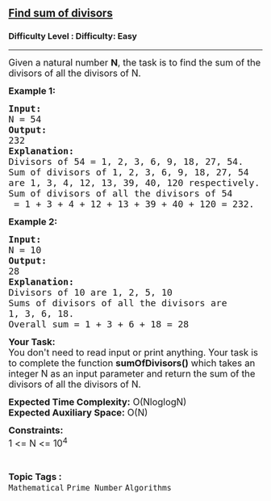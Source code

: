 <h2><a href="https://www.geeksforgeeks.org/problems/find-sum-of-divisors5636/1?page=3&category=Mathematical&difficulty=Easy&status=unsolved&sortBy=submissions">Find sum of divisors</a></h2><h3>Difficulty Level : Difficulty: Easy</h3><hr><div class="problems_problem_content__Xm_eO"><p><span style="font-size:18px">Given a natural number <strong>N</strong>, the task is to find the sum of the divisors of all the divisors of N.</span></p>

<p><span style="font-size:18px"><strong>Example 1:</strong></span></p>

<pre><span style="font-size:18px"><strong>Input:
</strong>N = 54
<strong>Output:
</strong>232
<strong>Explanation:
</strong>Divisors of 54 = 1, 2, 3, 6, 9, 18, 27, 54.
Sum of divisors of 1, 2, 3, 6, 9, 18, 27, 54 
are 1, 3, 4, 12, 13, 39, 40, 120 respectively.
Sum of divisors of all the divisors of 54
 = 1 + 3 + 4 + 12 + 13 + 39 + 40 + 120 = 232.</span></pre>

<p><span style="font-size:18px"><strong>Example 2:</strong></span></p>

<pre><span style="font-size:18px"><strong>Input:
</strong>N = 10
<strong>Output:
</strong>28
<strong>Explanation:
</strong>Divisors of 10 are 1, 2, 5, 10
Sums of divisors of all the divisors are 
1, 3, 6, 18.
Overall sum = 1 + 3 + 6 + 18 = 28</span></pre>

<p><span style="font-size:18px"><strong>Your Task:&nbsp;&nbsp;</strong></span><br>
<span style="font-size:18px">You don't need to read input or print anything. Your task is to complete the function&nbsp;<strong>sumOfDivisors()</strong>&nbsp;which takes an integer N as an input parameter and return&nbsp;the&nbsp;sum of the divisors of all the divisors of N.</span></p>

<p><span style="font-size:18px"><strong>Expected Time Complexity:</strong>&nbsp;O(NloglogN)<br>
<strong>Expected Auxiliary Space:</strong>&nbsp;O(N)</span></p>

<p><span style="font-size:18px"><strong>Constraints:</strong><br>
1 &lt;= N&nbsp;&lt;= 10<sup>4</sup></span></p>
</div><br><p><span style=font-size:18px><strong>Topic Tags : </strong><br><code>Mathematical</code>&nbsp;<code>Prime Number</code>&nbsp;<code>Algorithms</code>&nbsp;